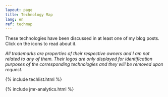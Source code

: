 ```yaml
---
layout: page
title: Technology Map
lang: en
ref: techmap
---
```


These technologies have been discussed in at least one of my blog posts. Click on the icons to read about it. 

*All trademarks are properties of their respective owners and I am not related to any of them. Their logos are only displayed for identification purposes of the corresponding technologies and they will be removed upon request.*

{% include techlist.html %}

{% include jmr-analytics.html %}
